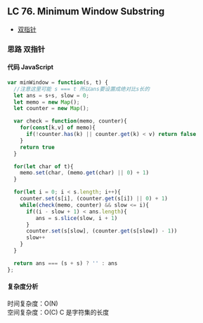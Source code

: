 ## LC 76. Minimum Window Substring

- [双指针](#思路-双指针)

### 思路 双指针

#### 代码 JavaScript

```JavaScript
var minWindow = function(s, t) {
  //注意这里可能 s === t 所以ans要设置成绝对比s长的
  let ans = s+s, slow = 0;
  let memo = new Map();
  let counter = new Map();

  var check = function(memo, counter){
    for(const[k,v] of memo){
      if(!counter.has(k) || counter.get(k) < v) return false
    }
    return true
  }

  for(let char of t){
    memo.set(char, (memo.get(char) || 0) + 1)
  }

  for(let i = 0; i < s.length; i++){
    counter.set(s[i], (counter.get(s[i]) || 0) + 1)
    while(check(memo, counter) && slow <= i){
      if((i - slow + 1) < ans.length){
         ans = s.slice(slow, i + 1)
      }
      counter.set(s[slow], (counter.get(s[slow]) - 1))
      slow++
    }
  }

  return ans === (s + s) ? '' : ans
};

```

#### 复杂度分析

时间复杂度：O(N) </br>
空间复杂度：O(C) C 是字符集的长度
